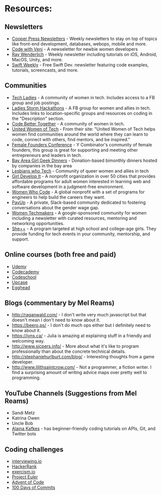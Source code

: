# Resources: 

## Newsletters
- [Cooper Press Newsletters](https://cooperpress.com/publications/) - Weekly newsletters to stay on top of topics like front-end development, databases, webops, mobile and more.
- [Code with Veni](http://codewithveni.com/) - A newseletter for newbie women developers
- [Ray Wenderlich](https://www.raywenderlich.com/newsletter) - Weekly newsletter including tutorials on iOS, Android, MacOS, Unity, and more.
- [Swift Weekly](http://swiftweekly.com/) - Free Swift Dev. newsletter featuring code examples, tutorials, screencasts, and more.

## Communities
- [Tech Ladies](https://www.hiretechladies.com/) - A community of women in tech. Includes access to a FB group and job postings.
- [Ladies Storm Hackathons](https://www.facebook.com/groups/LadiesStormHackathons/) - A FB group for women and allies in tech. Includes links to location-specific groups and resources on coding in the "Description" section.
- [Code Better Together](http://www.codebettertogether.com/) - A community of women in tech.
- [United Women of Tech](http://unitedwomenoftech.com/) - From their site: "United Women of Tech helps women find communities around the world where they can learn to code, connect with others, find mentors, and be inspired."
- [Female Founders Conference](https://www.facebook.com/groups/femalefoundersconference/) - Y Combinator's community of female founders, this group is great for supporting and meeting other entrepreneurs and leaders in tech.
- [Bay Area Girl Geek Dinners](http://bayareagirlgeekdinners.com/) - Donation-based bimonthly dinners hosted by companies in the bay area
- [Lesbians who Tech](http://lesbianswhotech.org/) - Community of queer women and allies in tech
- [Girl Develop It](http://girldevelopit.com/) - A nonprofit organization in over 50 cities that provides affordable programs for adult women interested in learning web and software development in a judgment-free environment.
- [Women Who Code](https://www.womenwhocode.com/) - A global nonprofit with a set of programs for engineers to help build the careers they want.
- [PayUp](https://www.washingtonpost.com/graphics/business/womens-wages/) - A private, Slack-based community dedicated to fostering conversations about the gender wage gap. 
- [Women Techmakers](https://www.womentechmakers.com/) - A google-sponsored community for women including a newsletter with curated resources, mentoring and networking opportunities.
- [She++](https://sheplusplus.org) - A program targeted at high school and college-age girls. They provide funding for tech events in your community, mentorship, and support.
## Online courses (both free and paid)
- [Udemy](https://www.udemy.com/)
- [Codecademy](https://www.codecademy.com)
- [Codeschool](https://www.codeschool.com)
- [Upcase](https://thoughtbot.com/upcase/sign_in)
- [Egghead](https://egghead.io/)

## Blogs (commentary by Mel Reams)
- http://raganwald.com/ - I don't write very much javascript but that doesn't mean I don't need to know about it.
- https://beero.ps/ - I don't do much ops either but I definitely need to know about it.
- https://jvns.ca/ - Julia is amazing at explaining stuff in a friendly and welcoming way.
- http://www.sicpers.info/ - More about what it's like to program professionally than about the concrete technical details.
- http://stephaniehurlburt.com/blog/ - Interesting thoughts from a game developer.
- http://www.lilithsaintcrow.com/ - Not a programmer, a fiction writer. I find a surprising amount of writing advice maps over pretty well to programming.

## YouTube Channels (Suggestions from Mel Reams)
- Sandi Metz
- Katrina Owen
- Uncle Bob
- [Alaina Kafkes](https://www.youtube.com/channel/UCQq8mk_cb9y2cI3OAZVUCCA) - has beginner-friendly coding tutorials on APIs, Git, and Twitter bots
              
## Coding challenges
- [interviewing.io](https://interviewing.io/)
- [HackerRank](https://www.hackerrank.com/)
- [exercism.io](exercism.io)
- [Project Euler](https://projecteuler.net/)
- [Advent of Code](http://adventofcode.com/)
- [100 Days of Commits](https://100daysofcommits.github.io/)
